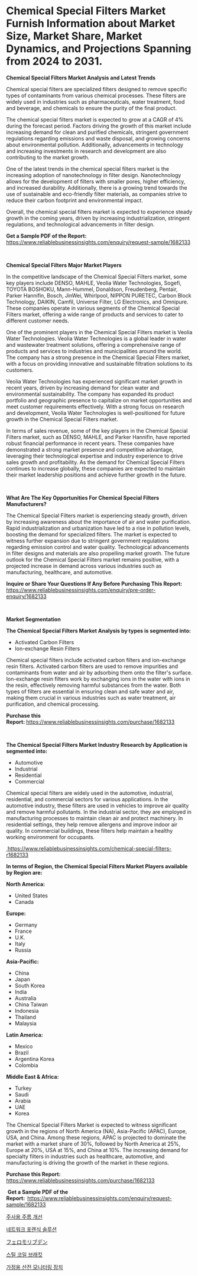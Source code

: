 <p><h1>Chemical Special Filters Market Furnish Information about Market Size, Market Share, Market Dynamics, and Projections Spanning from 2024 to 2031.</h1></p><p><strong>Chemical Special Filters Market Analysis and Latest Trends</strong></p>
<p><p>Chemical special filters are specialized filters designed to remove specific types of contaminants from various chemical processes. These filters are widely used in industries such as pharmaceuticals, water treatment, food and beverage, and chemicals to ensure the purity of the final product.</p><p>The chemical special filters market is expected to grow at a CAGR of 4% during the forecast period. Factors driving the growth of this market include increasing demand for clean and purified chemicals, stringent government regulations regarding emissions and waste disposal, and growing concerns about environmental pollution. Additionally, advancements in technology and increasing investments in research and development are also contributing to the market growth.</p><p>One of the latest trends in the chemical special filters market is the increasing adoption of nanotechnology in filter design. Nanotechnology allows for the development of filters with smaller pores, higher efficiency, and increased durability. Additionally, there is a growing trend towards the use of sustainable and eco-friendly filter materials, as companies strive to reduce their carbon footprint and environmental impact.</p><p>Overall, the chemical special filters market is expected to experience steady growth in the coming years, driven by increasing industrialization, stringent regulations, and technological advancements in filter design.</p></p>
<p><strong>Get a Sample PDF of the Report:&nbsp;</strong> <a href="https://www.reliablebusinessinsights.com/enquiry/request-sample/1682133">https://www.reliablebusinessinsights.com/enquiry/request-sample/1682133</a></p>
<p>&nbsp;</p>
<p><strong>Chemical Special Filters Major Market Players</strong></p>
<p><p>In the competitive landscape of the Chemical Special Filters market, some key players include DENSO, MAHLE, Veolia Water Technologies, Sogefi, TOYOTA BOSHOKU, Mann-Hummel, Donaldson, Freudenberg, Pentair, Parker Hannifin, Bosch, JinWei, Whirlpool, NIPPON PURETEC, Carbon Block Technology, DAIKIN, Camfil, Universe Filter, LG Electronics, and Omnipure. These companies operate in various segments of the Chemical Special Filters market, offering a wide range of products and services to cater to different customer needs.</p><p>One of the prominent players in the Chemical Special Filters market is Veolia Water Technologies. Veolia Water Technologies is a global leader in water and wastewater treatment solutions, offering a comprehensive range of products and services to industries and municipalities around the world. The company has a strong presence in the Chemical Special Filters market, with a focus on providing innovative and sustainable filtration solutions to its customers.</p><p>Veolia Water Technologies has experienced significant market growth in recent years, driven by increasing demand for clean water and environmental sustainability. The company has expanded its product portfolio and geographic presence to capitalize on market opportunities and meet customer requirements effectively. With a strong focus on research and development, Veolia Water Technologies is well-positioned for future growth in the Chemical Special Filters market.</p><p>In terms of sales revenue, some of the key players in the Chemical Special Filters market, such as DENSO, MAHLE, and Parker Hannifin, have reported robust financial performance in recent years. These companies have demonstrated a strong market presence and competitive advantage, leveraging their technological expertise and industry experience to drive sales growth and profitability. As the demand for Chemical Special Filters continues to increase globally, these companies are expected to maintain their market leadership positions and achieve further growth in the future.</p></p>
<p>&nbsp;</p>
<p><strong>What Are The Key Opportunities For Chemical Special Filters Manufacturers?</strong></p>
<p><p>The Chemical Special Filters market is experiencing steady growth, driven by increasing awareness about the importance of air and water purification. Rapid industrialization and urbanization have led to a rise in pollution levels, boosting the demand for specialized filters. The market is expected to witness further expansion due to stringent government regulations regarding emission control and water quality. Technological advancements in filter designs and materials are also propelling market growth. The future outlook for the Chemical Special Filters market remains positive, with a projected increase in demand across various industries such as manufacturing, healthcare, and automotive.</p></p>
<p><strong>Inquire or Share Your Questions If Any Before Purchasing This Report:</strong> <a href="https://www.reliablebusinessinsights.com/enquiry/pre-order-enquiry/1682133">https://www.reliablebusinessinsights.com/enquiry/pre-order-enquiry/1682133</a></p>
<p>&nbsp;</p>
<p><strong>Market Segmentation</strong></p>
<p><strong>The Chemical Special Filters Market Analysis by types is segmented into:</strong></p>
<p><ul><li>Activated Carbon Filters</li><li>Ion-exchange Resin Filters</li></ul></p>
<p><p>Chemical special filters include activated carbon filters and ion-exchange resin filters. Activated carbon filters are used to remove impurities and contaminants from water and air by adsorbing them onto the filter's surface. Ion-exchange resin filters work by exchanging ions in the water with ions in the resin, effectively removing harmful substances from the water. Both types of filters are essential in ensuring clean and safe water and air, making them crucial in various industries such as water treatment, air purification, and chemical processing.</p></p>
<p><strong>Purchase this Report:&nbsp;</strong><a href="https://www.reliablebusinessinsights.com/purchase/1682133">https://www.reliablebusinessinsights.com/purchase/1682133</a></p>
<p>&nbsp;</p>
<p><strong>The Chemical Special Filters Market Industry Research by Application is segmented into:</strong></p>
<p><ul><li>Automotive</li><li>Industrial</li><li>Residential</li><li>Commercial</li></ul></p>
<p><p>Chemical special filters are widely used in the automotive, industrial, residential, and commercial sectors for various applications. In the automotive industry, these filters are used in vehicles to improve air quality and remove harmful pollutants. In the industrial sector, they are employed in manufacturing processes to maintain clean air and protect machinery. In residential settings, they help remove allergens and improve indoor air quality. In commercial buildings, these filters help maintain a healthy working environment for occupants.</p></p>
<p><a href="https://www.reliablebusinessinsights.com/chemical-special-filters-r1682133">&nbsp;https://www.reliablebusinessinsights.com/chemical-special-filters-r1682133</a></p>
<p><strong>In terms of Region, the Chemical Special Filters Market Players available by Region are:</strong></p>
<p>
    <p> <strong> North America: </strong>
        <ul>
            <li>United States</li>
            <li>Canada</li>
        </ul>
        </p> 
    <p> <strong> Europe: </strong>
        <ul>
            <li>Germany</li>
            <li>France</li>
            <li>U.K.</li>
            <li>Italy</li>
            <li>Russia</li>
        </ul>
        </p> 
    <p> <strong> Asia-Pacific: </strong>
        <ul>
            <li>China</li>
            <li>Japan</li>
            <li>South Korea</li>
            <li>India</li>
            <li>Australia</li>
            <li>China Taiwan</li>
            <li>Indonesia</li>
            <li>Thailand</li>
            <li>Malaysia</li>
        </ul>
        </p> 
    <p> <strong> Latin America: </strong>
        <ul>
            <li>Mexico</li>
            <li>Brazil</li>
            <li>Argentina Korea</li>
            <li>Colombia</li>
        </ul>
        </p> 
    <p> <strong> Middle East & Africa: </strong>
        <ul>
            <li>Turkey</li>
            <li>Saudi</li>
            <li>Arabia</li>
            <li>UAE</li>
            <li>Korea</li>
        </ul>
    </p>
    </p>
<p><p>The Chemical Special Filters Market is expected to witness significant growth in the regions of North America (NA), Asia-Pacific (APAC), Europe, USA, and China. Among these regions, APAC is projected to dominate the market with a market share of 30%, followed by North America at 25%, Europe at 20%, USA at 15%, and China at 10%. The increasing demand for specialty filters in industries such as healthcare, automotive, and manufacturing is driving the growth of the market in these regions.</p></p>
<p><strong>Purchase this Report: </strong><a href="https://www.reliablebusinessinsights.com/purchase/1682133">https://www.reliablebusinessinsights.com/purchase/1682133</a></p>
<p>&nbsp;<strong>Get a Sample PDF of the Report:&nbsp;&nbsp;</strong><a href="https://www.reliablebusinessinsights.com/enquiry/request-sample/1682133">https://www.reliablebusinessinsights.com/enquiry/request-sample/1682133</a></p>
<p><strong></strong></p>
<p><p><a href="https://medium.com/@delaneywill28/%EC%A3%BC%EC%82%AC%EC%9A%A9-%EC%A3%BC%EB%A6%84%EA%B0%9C%EC%84%A0%EC%A0%9C-%EC%8B%9C%EC%9E%A5-%EB%B3%B4%EA%B3%A0%EC%84%9C%EB%8A%94-%EC%9D%B4-%EC%8B%9C%EC%9E%A5%EC%9D%98-%EC%B5%9C%EC%8B%A0-%ED%8A%B8%EB%A0%8C%EB%93%9C%EC%99%80-%EC%84%B1%EC%9E%A5-%EA%B8%B0%ED%9A%8C%EB%A5%BC-%EB%B0%9D%ED%98%80%EC%A4%8D%EB%8B%88%EB%8B%A4-13121f5c18c4">주사용 주름 개선</a></p><p><a href="https://github.com/vsn7qpua81q/Market-Research-Report-List-2/blob/main/669284192233.md">네트워크 포렌식 솔루션</a></p><p><a href="https://medium.com/@kelscdowell78456/%E3%83%95%E3%82%A7%E3%83%AD%E3%83%A2%E3%83%AA%E3%83%96%E3%83%87%E3%83%B3%E5%B8%82%E5%A0%B4%E3%81%AF-%E5%B8%82%E5%A0%B4%E3%82%B7%E3%82%A7%E3%82%A2-%E5%B8%82%E5%A0%B4%E5%8B%95%E5%90%91-%E5%B8%82%E5%A0%B4%E6%88%90%E9%95%B7%E3%81%AB%E9%96%A2%E3%81%99%E3%82%8B%E6%83%85%E5%A0%B1%E3%82%92%E6%8F%90%E4%BE%9B%E3%81%97%E3%81%BE%E3%81%99-f8184b50997f">フェロモリブデン</a></p><p><a href="https://github.com/OliverBarry1954/Market-Research-Report-List-1/blob/main/736427292232.md">스틸 코일 브래킷</a></p><p><a href="https://medium.com/@rickymetzdvm/%EA%B0%80%EA%B3%84%EC%9D%98-%ED%83%9C%EC%95%84-%EA%B0%90%EC%8B%9C-%EC%9E%A5%EC%B9%98-%EC%8B%9C%EC%9E%A5%EC%9D%80-%EC%8B%9C%EC%9E%A5-%EC%A0%90%EC%9C%A0%EC%9C%A8-%EC%8B%9C%EC%9E%A5-%ED%8A%B8%EB%A0%8C%EB%93%9C-%EB%B0%8F-%EC%8B%9C%EC%9E%A5-%EC%84%B1%EC%9E%A5%EC%97%90-%EB%8C%80%ED%95%9C-%EC%A0%95%EB%B3%B4%EB%A5%BC-%EC%A0%9C%EA%B3%B5%ED%95%A9%EB%8B%88%EB%8B%A4-c177daa0a1bc">가정용 산전 모니터링 장치</a></p></p>
